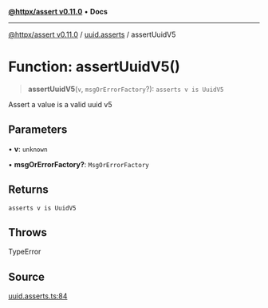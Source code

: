 [**@httpx/assert v0.11.0**](../../README.md) • **Docs**

***

[@httpx/assert v0.11.0](../../README.md) / [uuid.asserts](../README.md) / assertUuidV5

# Function: assertUuidV5()

> **assertUuidV5**(`v`, `msgOrErrorFactory`?): `asserts v is UuidV5`

Assert a value is a valid uuid v5

## Parameters

• **v**: `unknown`

• **msgOrErrorFactory?**: `MsgOrErrorFactory`

## Returns

`asserts v is UuidV5`

## Throws

TypeError

## Source

[uuid.asserts.ts:84](https://github.com/belgattitude/httpx/blob/87fb49862cf7e06acc8e0c35f7b115413ff3c6fe/packages/assert/src/uuid.asserts.ts#L84)
